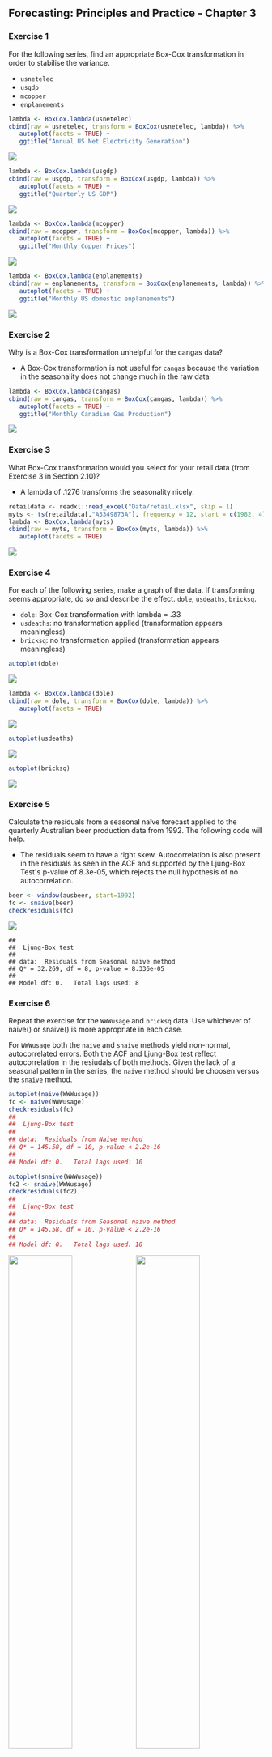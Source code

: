 
Forecasting: Principles and Practice - Chapter 3
------------------------------------------------

### Exercise 1

For the following series, find an appropriate Box-Cox transformation in order to stabilise the variance.

-   `usnetelec`
-   `usgdp`
-   `mcopper`
-   `enplanements`

``` r
lambda <- BoxCox.lambda(usnetelec)
cbind(raw = usnetelec, transform = BoxCox(usnetelec, lambda)) %>% 
   autoplot(facets = TRUE) +
   ggtitle("Annual US Net Electricity Generation")
```

![](Figures/Ch3/Ch3-Exercise_1-1.png)

``` r
lambda <- BoxCox.lambda(usgdp)
cbind(raw = usgdp, transform = BoxCox(usgdp, lambda)) %>% 
   autoplot(facets = TRUE) +
   ggtitle("Quarterly US GDP")
```

![](Figures/Ch3/Ch3-Exercise_1-2.png)

``` r
lambda <- BoxCox.lambda(mcopper)
cbind(raw = mcopper, transform = BoxCox(mcopper, lambda)) %>% 
   autoplot(facets = TRUE) + 
   ggtitle("Monthly Copper Prices")
```

![](Figures/Ch3/Ch3-Exercise_1-3.png)

``` r
lambda <- BoxCox.lambda(enplanements)
cbind(raw = enplanements, transform = BoxCox(enplanements, lambda)) %>% 
   autoplot(facets = TRUE) +
   ggtitle("Monthly US domestic enplanements")
```

![](Figures/Ch3/Ch3-Exercise_1-4.png)

### Exercise 2

Why is a Box-Cox transformation unhelpful for the cangas data?

-   A Box-Cox transformation is not useful for `cangas` because the variation in the seasonality does not change much in the raw data

``` r
lambda <- BoxCox.lambda(cangas)
cbind(raw = cangas, transform = BoxCox(cangas, lambda)) %>% 
   autoplot(facets = TRUE) +
   ggtitle("Monthly Canadian Gas Production")
```

![](Figures/Ch3/Ch3-Exercise_2-1.png)

### Exercise 3

What Box-Cox transformation would you select for your retail data (from Exercise 3 in Section 2.10)?

-   A lambda of .1276 transforms the seasonality nicely.

``` r
retaildata <- readxl::read_excel("Data/retail.xlsx", skip = 1)
myts <- ts(retaildata[,"A3349873A"], frequency = 12, start = c(1982, 4))
lambda <- BoxCox.lambda(myts)
cbind(raw = myts, transform = BoxCox(myts, lambda)) %>% 
   autoplot(facets = TRUE)
```

![](Figures/Ch3/Ch3-Exercise_3-1.png)

### Exercise 4

For each of the following series, make a graph of the data. If transforming seems appropriate, do so and describe the effect. `dole`, `usdeaths`, `bricksq`.

-   `dole`: Box-Cox transformation with lambda = .33
-   `usdeaths`: no transformation applied (transformation appears meaningless)
-   `bricksq`: no transformation applied (transformation appears meaningless)

``` r
autoplot(dole)
```

![](Figures/Ch3/Ch3-Exercise_4-1.png)

``` r
lambda <- BoxCox.lambda(dole)
cbind(raw = dole, transform = BoxCox(dole, lambda)) %>% 
   autoplot(facets = TRUE)
```

![](Figures/Ch3/Ch3-Exercise_4-2.png)

``` r
autoplot(usdeaths)
```

![](Figures/Ch3/Ch3-Exercise_4-3.png)

``` r
autoplot(bricksq)
```

![](Figures/Ch3/Ch3-Exercise_4-4.png)

### Exercise 5

Calculate the residuals from a seasonal naïve forecast applied to the quarterly Australian beer production data from 1992. The following code will help.

-   The residuals seem to have a right skew. Autocorrelation is also present in the residuals as seen in the ACF and supported by the Ljung-Box Test's p-value of 8.3e-05, which rejects the null hypothesis of no autocorrelation.

``` r
beer <- window(ausbeer, start=1992)
fc <- snaive(beer)
checkresiduals(fc)
```

![](Figures/Ch3/Ch3-Exercise_5-1.png)

    ## 
    ##  Ljung-Box test
    ## 
    ## data:  Residuals from Seasonal naive method
    ## Q* = 32.269, df = 8, p-value = 8.336e-05
    ## 
    ## Model df: 0.   Total lags used: 8

### Exercise 6

Repeat the exercise for the `WWWusage` and `bricksq` data. Use whichever of naive() or snaive() is more appropriate in each case.

For `WWWusage` both the `naive` and `snaive` methods yield non-normal, autocorrelated errors. Both the ACF and Ljung-Box test reflect autocorrelation in the resiudals of both methods. Given the lack of a seasonal pattern in the series, the `naive` method should be choosen versus the `snaive` method.

``` r
autoplot(naive(WWWusage))
fc <- naive(WWWusage)
checkresiduals(fc)
## 
##  Ljung-Box test
## 
## data:  Residuals from Naive method
## Q* = 145.58, df = 10, p-value < 2.2e-16
## 
## Model df: 0.   Total lags used: 10

autoplot(snaive(WWWusage))
fc2 <- snaive(WWWusage)
checkresiduals(fc2)
## 
##  Ljung-Box test
## 
## data:  Residuals from Seasonal naive method
## Q* = 145.58, df = 10, p-value < 2.2e-16
## 
## Model df: 0.   Total lags used: 10
```

<img src="Figures/Ch3/Ch3-Exercise_6a-1.png" width="50%" /><img src="Figures/Ch3/Ch3-Exercise_6a-2.png" width="50%" /><img src="Figures/Ch3/Ch3-Exercise_6a-3.png" width="50%" /><img src="Figures/Ch3/Ch3-Exercise_6a-4.png" width="50%" />

Similarly, for `bricksq` both the `naive` and `snaive` forecast methods result in residuals the are autocorrelated and non-normally distributed. The Ljung-Box test rejects non-autocorrelated residuals for both methods.

``` r
autoplot(naive(bricksq)) + 
   ggtitle("Australian Quarterly Clay Brick Production")
fc <- naive(bricksq)
checkresiduals(fc)
## 
##  Ljung-Box test
## 
## data:  Residuals from Naive method
## Q* = 244.43, df = 8, p-value < 2.2e-16
## 
## Model df: 0.   Total lags used: 8

autoplot(snaive(bricksq)) + 
   ggtitle("Australian Quarterly Clay Brick Production")
fc2 <- snaive(bricksq)
checkresiduals(fc2)
## 
##  Ljung-Box test
## 
## data:  Residuals from Seasonal naive method
## Q* = 233.2, df = 8, p-value < 2.2e-16
## 
## Model df: 0.   Total lags used: 8
```

<img src="Figures/Ch3/Ch3-Exercise_6b-1.png" width="50%" /><img src="Figures/Ch3/Ch3-Exercise_6b-2.png" width="50%" /><img src="Figures/Ch3/Ch3-Exercise_6b-3.png" width="50%" /><img src="Figures/Ch3/Ch3-Exercise_6b-4.png" width="50%" />

### Exercise 7

Are the following statements true or false? Explain your answer.

1.  Good forecast methods should have normally distributed residuals.

    -   TRUE: good forecast methods should have normally distributed residuals, but this is not strictly required. Much more importantly, good forecasts should have uncorrelated residuals with mean 0.

2.  A model with small residuals will give good forecasts.

    -   FALSE: Residuals relate to fitted values, not forecast performance, and it may be the case that a particular model fits the insample data too well, resulting in "small" residuals. Nevertheless, out-of-sample performance from over-fit models may be poor. Good forecasts should produce mean-zero and uncorrelated errors.

3.  The best measure of forecast accuracy is MAPE.

    -   FALSE: While the MAPE is a popular measure of forecast error, it has some disadvantages. Mainly, the MAPE struggles with when actuals are very small or even 0.

4.  If your model doesn’t forecast well, you should make it more complicated.

    -   FALSE: more complicated methods do not necessarily improve forecasts. There is also a cost to more complex models: they are hard to interpret. Interpretibility may be an important factor when forming forecasts.

5.  Always choose the model with the best forecast accuracy as measured on the test set.

    -   While out of sample performance is an important factor in choosing a model, it is not the *only* factor. Good models should also produce mean-zero and uncorrelated and homoskedastic errors.

### Exercise 8

For your retail time series (from Exercise 3 in Section 2.10):

-   Split the data into two parts using:

``` r
retaildata <- readxl::read_excel("Data/retail.xlsx", skip = 1)
myts <- ts(retaildata[,"A3349873A"], frequency = 12, start = c(1982, 4))
myts.train <- window(myts, end = c(2010,12))
myts.test <- window(myts, start = 2011)
```

-   Check that your data have been split appropriately by producing the following plot.

``` r
autoplot(myts) +
  autolayer(myts.train, series = "Training") +
  autolayer(myts.test, series = "Test")
```

![](Figures/Ch3/Ch3-unnamed-chunk-3-1.png)

-   Calculate forecasts using snaive applied to myts.train.

``` r
fc <- snaive(myts.train)
```

-   Compare the accuracy of your forecasts against the actual values stored in myts.test.

``` r
accuracy(fc,myts.test)
##                     ME     RMSE      MAE       MPE      MAPE     MASE
## Training set  7.772973 20.24576 15.95676  4.702754  8.109777 1.000000
## Test set     55.300000 71.44309 55.78333 14.900996 15.082019 3.495907
##                   ACF1 Theil's U
## Training set 0.7385090        NA
## Test set     0.5315239  1.297866
```

-   Check the residuals.

``` r
checkresiduals(fc)
```

![](Figures/Ch3/Ch3-unnamed-chunk-6-1.png)

    ## 
    ##  Ljung-Box test
    ## 
    ## data:  Residuals from Seasonal naive method
    ## Q* = 624.45, df = 24, p-value < 2.2e-16
    ## 
    ## Model df: 0.   Total lags used: 24

Do the residuals appear to be uncorrelated and normally distributed?

-   The residuals are highly autocorelated as seen in the ACF and in the Ljung-Box test. The residuals seem to follow a normal distribution, but also have slightly heavier tails and a higher peak around the mean, suggesting a t-distribution.

How sensitive are the accuracy measures to the training/test split?

-   The accuracy measures are very sensitive to the training/test split. In sample performance is significantly better than out of sample.

### Exercise 9

`visnights` contains quarterly visitor nights (in millions) from 1998 to 2016 for twenty regions of Australia.

-   Use `window()` to create three training sets for `visnights[,"QLDMetro"]`, omitting the last 1, 2 and 3 years; call these train1, train2, and train3, respectively. For example `train1 <- window(visnights[, "QLDMetro"], end = c(2015, 4))`.

``` r
train1 <- window(visnights[, "QLDMetro"], start = 1998, end = c(2015,4))
train2 <- window(visnights[, "QLDMetro"], start = 1998, end = c(2014,4))
train3 <- window(visnights[, "QLDMetro"], start = 1998, end = c(2013,4))
```

-   Compute one year of forecasts for each training set using the `snaive()` method. Call these `fc1`, `fc2` and `fc3`, respectively.

``` r
fc1 <- snaive(train1, h = 4)
fc2 <- snaive(train2, h = 4)
fc3 <- snaive(train3, h = 4)
```

-   Use `accuracy()` to compare the MAPE over the three test sets. Comment on these.

``` r
accuracy(fc1, visnights[, "QLDMetro"] )
##                      ME      RMSE       MAE        MPE     MAPE      MASE
## Training set 0.02006107 1.0462821 0.8475553 -0.2237701 7.976760 1.0000000
## Test set     0.56983879 0.9358727 0.7094002  4.6191866 6.159821 0.8369957
##                    ACF1 Theil's U
## Training set 0.06014484        NA
## Test set     0.09003153 0.4842061
accuracy(fc2, visnights[, "QLDMetro"])
##                      ME      RMSE       MAE        MPE     MAPE      MASE
## Training set 0.01618760 1.0735582 0.8809432 -0.2744747 8.284216 1.0000000
## Test set     0.08203656 0.4117902 0.3133488  0.5875037 3.057463 0.3556969
##                     ACF1 Theil's U
## Training set  0.06610879        NA
## Test set     -0.59903247 0.3336559
accuracy(fc3, visnights[, "QLDMetro"])
##                        ME     RMSE       MAE        MPE     MAPE      MASE
## Training set -0.007455407 1.074544 0.8821694 -0.5625865 8.271365 1.0000000
## Test set      0.370832661 1.058658 0.8625501  4.0472032 8.476977 0.9777602
##                     ACF1 Theil's U
## Training set  0.07317746        NA
## Test set     -0.36890062  1.177346
```

### Exercise 10

Use the Dow Jones index (data set dowjones) to do the following:

-   Produce a time plot of the series.

``` r
autoplot(dowjones)
```

![](Figures/Ch3/Ch3-Exercise_10a-1.png)

1.  Produce forecasts using the drift method and plot them.

``` r
fc <- rwf(dowjones, drift = TRUE, h = 10)
autoplot(fc)
```

![](Figures/Ch3/Ch3-Exercise_10b-1.png)

-   Show that the forecasts are identical to extending the line drawn between the first and last observations.

``` r
first <- dowjones[1]
last<- dowjones[length(dowjones)]
slope <- (last - first)/(length(dowjones) - 1)
slope
## [1] 0.1336364
autoplot(dowjones) +
   geom_abline(slope = slope, intercept = first-slope, colour = "red", alpha = 0.8) +
   autolayer(rwf(dowjones, drift = TRUE), PI = FALSE)
```

![](Figures/Ch3/Ch3-Exercise_10c-1.png)

-   Try using some of the other benchmark functions to forecast the same data set. Which do you think is best? Why?

         * The naïve method seems to produce the best forecasts. The mean forecasts is simply too far off from the recent actuals to be reasonable. The drift method seems to aggresive. 

``` r
autoplot(dowjones) +
  autolayer(meanf(dowjones, h = 10),
    series = "Mean", PI = FALSE) +
  autolayer(rwf(dowjones, h = 10),
    series = "Naïve", PI = FALSE) +
  autolayer(rwf(dowjones, drift = TRUE, h = 10),
    series = "Drift", PI = FALSE) +
  ggtitle("Dow-Jones index, 28 Aug - 18 Dec 1972") +
  xlab("Day") + ylab("Closing Price (US$)") +
  guides(colour=guide_legend(title="Forecast"))
```

![](Figures/Ch3/Ch3-Exercise_10d-1.png)

### Exercise 11

Consider the daily closing IBM stock prices (data set `ibmclose`).

-   Produce some plots of the data in order to become familiar with it.

``` r
autoplot(ibmclose)
```

![](Figures/Ch3/Ch3-Exercise_11a-1.png)

``` r
autoplot(diff(ibmclose))
```

![](Figures/Ch3/Ch3-Exercise_11a-2.png)

-   Split the data into a training set of 300 observations and a test set of 69 observations.

``` r
train <- window(ibmclose, start = 1, end = 300)
test <- window(ibmclose, start = 301)
```

-   Try using various benchmark methods to forecast the training set and compare the results on the test set. Which method did best?

    -   Both the `naive` and `rwf` methods lend good out of sample forecasts. However, `rwf` yields lower RMSE, MAE, and MAPE statistics, reflecting its superior out of sample performance. A look at the residuals mights also help choose the best model.

``` r
fc_naive <- naive(train, h = 69)
fc_rwf <- rwf(train, drift = TRUE, h = 69)
fc_mean <- meanf(train, h = 69)

autoplot(ibmclose) +
   autolayer(fc_naive, series = "naive", PI = FALSE) +
   autolayer(fc_mean, series = "mean", PI = FALSE) +
   autolayer(fc_rwf, series = "drift", PI = FALSE)
```

![](Figures/Ch3/Ch3-Exercise_11c-1.png)

``` r
accuracy(fc_naive, test)
##                      ME      RMSE      MAE         MPE     MAPE     MASE
## Training set -0.2809365  7.302815  5.09699 -0.08262872 1.115844 1.000000
## Test set     -3.7246377 20.248099 17.02899 -1.29391743 4.668186 3.340989
##                   ACF1 Theil's U
## Training set 0.1351052        NA
## Test set     0.9314689  2.973486
accuracy(fc_mean, test)
##                         ME      RMSE       MAE        MPE     MAPE
## Training set  1.660438e-14  73.61532  58.72231  -2.642058 13.03019
## Test set     -1.306180e+02 132.12557 130.61797 -35.478819 35.47882
##                  MASE      ACF1 Theil's U
## Training set 11.52098 0.9895779        NA
## Test set     25.62649 0.9314689  19.05515
accuracy(fc_rwf, test)
##                        ME      RMSE       MAE         MPE     MAPE
## Training set 2.870480e-14  7.297409  5.127996 -0.02530123 1.121650
## Test set     6.108138e+00 17.066963 13.974747  1.41920066 3.707888
##                  MASE      ACF1 Theil's U
## Training set 1.006083 0.1351052        NA
## Test set     2.741765 0.9045875  2.361092
```

-   Check the residuals of your preferred method. Do they resemble white noise?

    -   None of the methods yield residuals resembiling white noise. For each mehtod, there is statistically significant autocorrelation in the resiudals. Furthermore, none of the residual distributins seem to fulfill normality (which is not required for good forecasts). However, the `naive` method's residuals come closest to the normal distribution.

``` r
checkresiduals(fc_naive)
## 
##  Ljung-Box test
## 
## data:  Residuals from Naive method
## Q* = 22.555, df = 10, p-value = 0.01251
## 
## Model df: 0.   Total lags used: 10
checkresiduals(fc_mean)
## 
##  Ljung-Box test
## 
## data:  Residuals from Mean
## Q* = 2697.2, df = 9, p-value < 2.2e-16
## 
## Model df: 1.   Total lags used: 10
checkresiduals(fc_rwf)
## 
##  Ljung-Box test
## 
## data:  Residuals from Random walk with drift
## Q* = 22.555, df = 9, p-value = 0.007278
## 
## Model df: 1.   Total lags used: 10
```

<img src="Figures/Ch3/Ch3-Exercise_11d-1.png" width="33.3%" /><img src="Figures/Ch3/Ch3-Exercise_11d-2.png" width="33.3%" /><img src="Figures/Ch3/Ch3-Exercise_11d-3.png" width="33.3%" />

### Exercise 12

Consider the sales of new one-family houses in the USA, Jan 1973 – Nov 1995 (data set hsales).

-   Produce some plots of the data in order to become familiar with it.

``` r
autoplot(hsales) + 
   ggtitle("Monthly sales of new one-family\nhouses sold in the USA since 1973")
ggseasonplot(hsales)
ggsubseriesplot(hsales)
```

<img src="Figures/Ch3/Ch3-Exercise_12a-1.png" width="33.3%" /><img src="Figures/Ch3/Ch3-Exercise_12a-2.png" width="33.3%" /><img src="Figures/Ch3/Ch3-Exercise_12a-3.png" width="33.3%" />

-   Split the hsales data set into a training set and a test set, where the test set is the last two years of data.

``` r
train <- window(hsales, start = 1973, end = c(1993, 11)) 
test <-  window(hsales, start = c(1993, 12)) 
```

-   Try using various benchmark methods to forecast the training set and compare the results on the test set. Which method did best?

    -   the `snaive` methods produces the best out-of-sample forecasts according to the RMSE, MAE and MAPE.

``` r
fc_mean <- meanf(train, h = 24)
fc_naive <- naive(train, h = 24)
fc_snaive <- snaive(train, h = 24)
fc_rwf <- rwf(train, drift = TRUE, h = 24)
autoplot(hsales) +
   autolayer(fc_mean, series = "mean", PI = FALSE) +
   autolayer(fc_naive, series = "naive", PI = FALSE) +
   autolayer(fc_snaive, series = "snaive", PI = FALSE) +
   autolayer(fc_rwf, series = "drift", PI = FALSE)
```

![](Figures/Ch3/Ch3-Exericse_12c-1.png)

``` r
accuracy(fc_mean, test)
##                        ME      RMSE      MAE       MPE     MAPE      MASE
## Training set 3.510503e-15 12.162811 9.532738 -6.144876 20.38306 1.1234341
## Test set     3.839475e+00  9.022555 7.561587  4.779122 13.26183 0.8911338
##                   ACF1 Theil's U
## Training set 0.8661998        NA
## Test set     0.5377994  1.131713
accuracy(fc_naive, test)
##                     ME     RMSE      MAE       MPE      MAPE      MASE
## Training set -0.008000 6.301111 5.000000 -0.767457  9.903991 0.5892505
## Test set      2.791667 8.628924 7.208333  2.858639 12.849194 0.8495028
##                   ACF1 Theil's U
## Training set 0.1824472        NA
## Test set     0.5377994  1.098358
accuracy(fc_snaive, test)
##                     ME      RMSE      MAE       MPE      MAPE      MASE
## Training set 0.1004184 10.582214 8.485356 -2.184269 17.633696 1.0000000
## Test set     1.0416667  5.905506 4.791667  0.972025  8.545729 0.5646984
##                   ACF1 Theil's U
## Training set 0.8369786        NA
## Test set     0.1687797 0.7091534
accuracy(fc_rwf, test)
##                        ME     RMSE      MAE        MPE      MAPE      MASE
## Training set 1.506410e-15 6.301106 4.999872 -0.7511048  9.903063 0.5892354
## Test set     2.891667e+00 8.658795 7.249000  3.0426108 12.901697 0.8542954
##                   ACF1 Theil's U
## Training set 0.1824472        NA
## Test set     0.5378711  1.100276
```

-   Check the residuals of your preferred method. Do they resemble white noise?

    -   None of the methods provide white noise residuals. Each method's residuals have some degree of statistically significant autocorrelation, suggesting that additional predictors can capture this information to provide better forcasts. Only the residuals of the Seasonal naive method seem to follow a normal distribution.

``` r
checkresiduals(fc_mean)
## 
##  Ljung-Box test
## 
## data:  Residuals from Mean
## Q* = 887.75, df = 23, p-value < 2.2e-16
## 
## Model df: 1.   Total lags used: 24
checkresiduals(fc_naive)
## 
##  Ljung-Box test
## 
## data:  Residuals from Naive method
## Q* = 322.61, df = 24, p-value < 2.2e-16
## 
## Model df: 0.   Total lags used: 24
checkresiduals(fc_snaive)
## 
##  Ljung-Box test
## 
## data:  Residuals from Seasonal naive method
## Q* = 682.2, df = 24, p-value < 2.2e-16
## 
## Model df: 0.   Total lags used: 24
checkresiduals(fc_rwf)
## 
##  Ljung-Box test
## 
## data:  Residuals from Random walk with drift
## Q* = 322.61, df = 23, p-value < 2.2e-16
## 
## Model df: 1.   Total lags used: 24
```

<img src="Figures/Ch3/Ch3-Exercise_12d-1.png" width="50%" /><img src="Figures/Ch3/Ch3-Exercise_12d-2.png" width="50%" /><img src="Figures/Ch3/Ch3-Exercise_12d-3.png" width="50%" /><img src="Figures/Ch3/Ch3-Exercise_12d-4.png" width="50%" />

